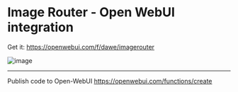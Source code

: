 # Image Router - Open WebUI integration 

Get it: https://openwebui.com/f/dawe/imagerouter

![image](https://github.com/user-attachments/assets/4ab1c2ab-4376-43f0-9174-3e877a76244c)

---
Publish code to Open-WebUI https://openwebui.com/functions/create
